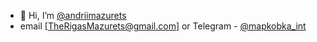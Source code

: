 - 👋 Hi, I’m [@andriimazurets](https://github.com/andriimazurets)
- email [TheRigasMazurets@gmail.com] or Telegram -  [@mapkobka_int](https://t.me/mapkobka_int)

<!---
andriimazurets/andriimazurets is a ✨ special ✨ repository because its `README.md` (this file) appears on your GitHub profile.
You can click the Preview link to take a look at your changes.
--->

